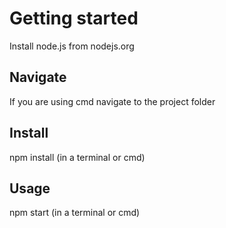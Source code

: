 # Getting started
Install node.js from nodejs.org

## Navigate
If you are using cmd navigate to the project folder

## Install
npm install (in a terminal or cmd)

## Usage
npm start (in a terminal or cmd)
